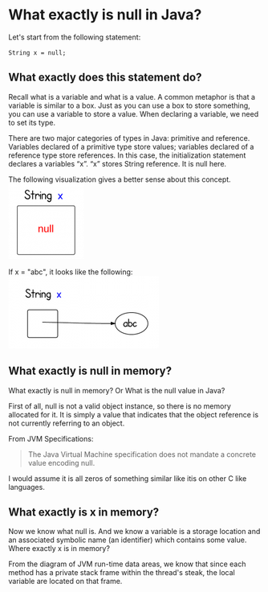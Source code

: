 # What exactly is null in Java?
Let's start from the following statement:
```
String x = null;
```
## What exactly does this statement do?

Recall what is a variable and what is a value. A common metaphor is that a variable is similar to a box. Just as you can use a box to store something, you can use a variable to store a value. When declaring a variable, we need to set its type.

There are two major categories of types in Java: primitive and reference. Variables declared of a primitive type store values; variables declared of a reference type store references. In this case, the initialization statement declares a variables “x”. “x” stores String reference. It is null here.

The following visualization gives a better sense about this concept.
![string-null-1](images/what-is-null-150x150.png)

If x = "abc", it looks like the following:
![variable-reference-2](images/variable-reference-300x144.png)

## What exactly is null in memory?

What exactly is null in memory? Or What is the null value in Java?

First of all, null is not a valid object instance, so there is no memory allocated for it. It is simply a value that indicates that the object reference is not currently referring to an object.

From JVM Specifications:

>The Java Virtual Machine specification does not mandate a concrete value encoding null.

I would assume it is all zeros of something similar like itis on other C like languages.

## What exactly is x in memory?

Now we know what null is. And we know a variable is a storage location and an associated symbolic name (an identifier) which contains some value. Where exactly x is in memory?

From the diagram of JVM run-time data areas, we know that since each method has a private stack frame within the thread's steak, the local variable are located on that frame.